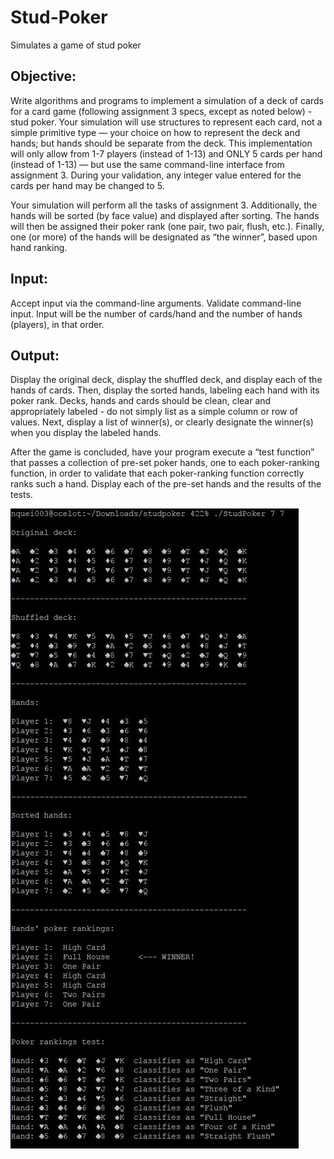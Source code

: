 # Stud-Poker
Simulates a game of stud poker


## Objective:
Write algorithms and programs to implement a simulation of a deck of cards for a card game (following assignment 3 specs, except as noted below) - stud poker. Your simulation will use structures to represent each card, not a simple primitive type — your choice on how to represent the deck and hands; but hands should be separate from the deck. This implementation will only allow from 1-7 players (instead of 1-13) and ONLY 5 cards per hand (instead of 1-13) — but use the same command-line interface from assignment 3. During your validation, any integer value entered for the cards per hand may be changed to 5.

Your simulation will perform all the tasks of assignment 3. Additionally, the hands will be sorted (by face value) and displayed after sorting. The hands will then be assigned their poker rank (one pair, two pair, flush, etc.). Finally, one (or more) of the hands will be designated as “the winner”, based upon hand ranking.

## Input:
Accept input via the command-line arguments. Validate command-line input. Input will be the number of cards/hand and the number of hands (players), in that order.

## Output:
Display the original deck, display the shuffled deck, and display each of the hands of cards. Then, display the sorted hands, labeling each hand with its poker rank. Decks, hands and cards should be clean, clear and appropriately labeled - do not simply list as a simple column or row of values. Next, display a list of winner(s), or clearly designate the winner(s) when you display the labeled hands.

After the game is concluded, have your program execute a “test function” that passes a collection of pre-set poker hands, one to each poker-ranking function, in order to validate that each poker-ranking function correctly ranks such a hand. Display each of the pre-set hands and the results of the tests.


<img src="screenshots/output.JPG">
